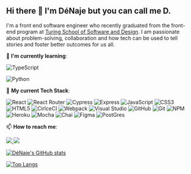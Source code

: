 ## Hi there 👋 I'm DéNaje but you can call me D.

I'm a front end software engineer who recently graduated from the front-end program at [Turing School of Software and Design](https://turing.edu/). I am passionate about problem-solving, collaboration and how tech can be used to tell stories and foster better outcomes for us all.

🌱 **I'm currently learning**: 

![TypeScript](https://img.shields.io/badge/typescript-%23007ACC.svg?style=for-the-badge&logo=typescript&logoColor=white)

![Python](https://img.shields.io/badge/python%20-%2314354C.svg?&style=for-the-badge&logo=python&logoColor=white)

🌴 **My current Tech Stack**:

![React](https://img.shields.io/badge/react-%2320232a.svg?style=for-the-badge&logo=react&logoColor=%2361DAFB)
![React Router](https://img.shields.io/badge/React_Router-CA4245?style=for-the-badge&logo=react-router&logoColor=white)
![Cypress](https://img.shields.io/badge/-cypress-%23E5E5E5?style=for-the-badge&logo=cypress&logoColor=058a5e)
![Express](https://img.shields.io/badge/Express.js-404D59?style=for-the-badge)
![JavaScript](https://img.shields.io/badge/javascript-%23323330.svg?style=for-the-badge&logo=javascript&logoColor=%23F7DF1E)
![CSS3](https://img.shields.io/badge/css3-%231572B6.svg?style=for-the-badge&logo=css3&logoColor=white)
![HTML5](https://img.shields.io/badge/html5-%23E34F26.svg?style=for-the-badge&logo=html5&logoColor=white)
![CirlceCI](https://img.shields.io/badge/CIRCLECI%20-%23161616.svg?&style=for-the-badge&logo=circleci&logoColor=white)
![Webpack](https://img.shields.io/badge/webpack-%238DD6F9.svg?style=for-the-badge&logo=webpack&logoColor=black)
![Visual Studio](https://img.shields.io/badge/Visual%20Studio-5C2D91.svg?style=for-the-badge&logo=visual-studio&logoColor=white)
![GitHub](https://img.shields.io/badge/github-%23121011.svg?style=for-the-badge&logo=github&logoColor=white)
![Git](https://img.shields.io/badge/git-%23F05033.svg?style=for-the-badge&logo=git&logoColor=white)
![NPM](https://img.shields.io/badge/NPM-%23000000.svg?style=for-the-badge&logo=npm&logoColor=white)
![Heroku](https://img.shields.io/badge/Heroku-430098?style=for-the-badge&logo=heroku&logoColor=white)
![Mocha](https://img.shields.io/badge/-mocha-%238D6748?style=for-the-badge&logo=mocha&logoColor=white)
![Chai](https://img.shields.io/badge/chai-A30701?style=for-the-badge&logo=chai&logoColor=white)
![Figma](https://img.shields.io/badge/figma%20-%23F24E1E.svg?&style=for-the-badge&logo=figma&logoColor=white)
![PostGres](https://img.shields.io/badge/postgres-%23316192.svg?&style=for-the-badge&logo=postgresql&logoColor=white)

📫 **How to reach me**:

<a href="mailto:denaje.ferguson@gmail.com">
<img src="https://img.shields.io/badge/Gmail-D14836?style=for-the-badge&logo=gmail&logoColor=white" />
  
<a href="https://www.linkedin.com/in/denaje/">
<img src="https://img.shields.io/badge/linkedin-%230077B5.svg?style=for-the-badge&logo=linkedin&logoColor=white" />
  
![DéNaje's GitHub stats](https://github-readme-stats.vercel.app/api?username=romeslayer&show_icons=true&theme=radical)
  
  
  
![Top Langs](https://github-readme-stats.vercel.app/api/top-langs/?username=romeslayer&layout=compact&theme=radical)



<!--
**Romeslayer/Romeslayer** is a ✨ _special_ ✨ repository because its `README.md` (this file) appears on your GitHub profile.

Here are some ideas to get you started:

- 🔭 I’m currently working on ...
- 🌱 I’m currently learning ...
- 👯 I’m looking to collaborate on ...
- 🤔 I’m looking for help with ...
- 💬 Ask me about ...
- 📫 How to reach me: ...
- 😄 Pronouns: ...
- ⚡ Fun fact: ...
-->
